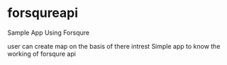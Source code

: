 # forsqureapi
Sample App Using Forsqure

user can create map on the basis of there intrest
Simple app to know the working of forsqure api
